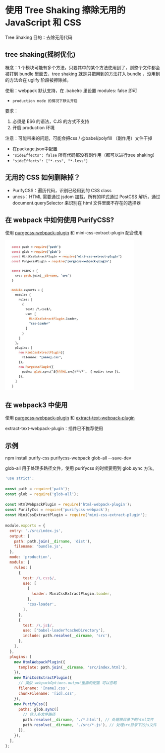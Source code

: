 # 使用 Tree Shaking 擦除无用的 JavaScript 和 CSS

Tree Shaking 目的：去除无用代码

## tree shaking(摇树优化)

概念：1 个模块可能有多个方法，只要其中的某个方法使用到了，则整个文件都会被打到 bundle 里面去，tree shaking 就是只把用到的方法打入 bundle ，没用到的方法会在 uglify 阶段被擦除掉。

使用：webpack 默认支持，在 .babelrc 里设置 modules: false 即可

- `production mode 的情况下默认开启`

要求：

1. 必须是 ES6 的语法，CJS 的方式不支持
2. 开启 production 环境

注意：可能带来的问题，可能会把css / @babel/polyfill （副作用）文件干掉

- 在package.json中配置
- `"sideEffects": false` 所有代码都没有副作用（都可以进行tree shaking）
- `"sideEffects": ["*.css", "*.less"]`

## 无用的 CSS 如何删除掉？

- PurifyCSS：遍历代码，识别已经用到的 CSS class
- uncss：HTML 需要通过 jsdom 加载，所有的样式通过 PostCSS 解析，通过 document.querySelector 来识别在 html 文件里面不存在的选择器

## 在 webpack 中如何使用 PurifyCSS?

使用 [purgecss-webpack-plugin](https://github.com/FullHuman/purgecss-webpack-plugin) 和 mini-css-extract-plugin 配合使用

![purgecss-webpack-plugin_170732.png](../img/purgecss-webpack-plugin_170732.png)

## 在 webpack3 中使用

使用 [purgecss-webpack-plugin](https://github.com/FullHuman/purgecss-webpack-plugin) 和 [extract-text-webpack-plugin](https://www.npmjs.com/package/extract-text-webpack-plugin)

extract-text-webpack-plugin：插件已不推荐使用

## 示例

npm install purify-css purifycss-webpack glob-all --save-dev

glob-all 用于处理多路径文件，使用 purifycss 的时候要用到 glob.sync 方法。

```js
'use strict';

const path = require('path');
const glob = require('glob-all');

const HtmlWebpackPlugin = require('html-webpack-plugin');
const PurifyCss = require('purifycss-webpack');
const MiniCssExtractPlugin = require('mini-css-extract-plugin');

module.exports = {
  entry: './src/index.js',
  output: {
    path: path.join(__dirname, 'dist'),
    filename: 'bundle.js',
  },
  mode: 'production',
  module: {
    rules: [
      {
        test: /\.css$/,
        use: [
          {
            loader: MiniCssExtractPlugin.loader,
          },
          'css-loader',
        ],
      },
      {
        test: /\.js$/,
        use: ['babel-loader?cacheDirectory'],
        include: path.resolve(__dirname, 'src'),
      },
    ],
  },
  plugins: [
    new HtmlWebpackPlugin({
      template: path.join(__dirname, 'src/index.html'),
    }),
    new MiniCssExtractPlugin({
      // 类似 webpackOptions.output里面的配置 可以忽略
      filename: '[name].css',
      chunkFilename: '[id].css',
    }),
    new PurifyCss({
      paths: glob.sync([
        // 传入多文件路径
        path.resolve(__dirname, './*.html'), // 处理根目录下的html文件
        path.resolve(__dirname, './src/*.js'), // 处理src目录下的js文件
      ]),
    }),
  ],
};
```
